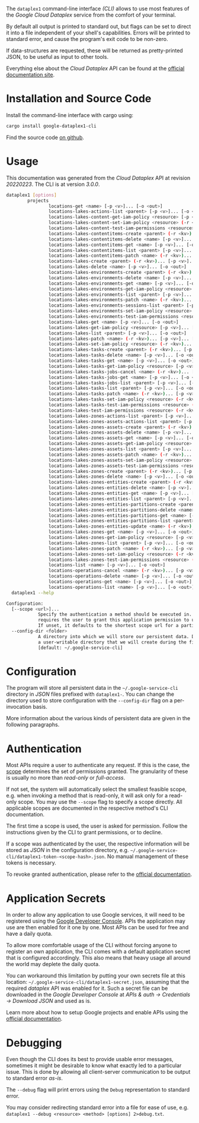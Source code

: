 <!---
DO NOT EDIT !
This file was generated automatically from 'src/mako/cli/README.md.mako'
DO NOT EDIT !
-->
The `dataplex1` command-line interface *(CLI)* allows to use most features of the *Google Cloud Dataplex* service from the comfort of your terminal.

By default all output is printed to standard out, but flags can be set to direct it into a file independent of your shell's
capabilities. Errors will be printed to standard error, and cause the program's exit code to be non-zero.

If data-structures are requested, these will be returned as pretty-printed JSON, to be useful as input to other tools.

Everything else about the *Cloud Dataplex* API can be found at the
[official documentation site](https://cloud.google.com/dataplex/docs).

# Installation and Source Code

Install the command-line interface with cargo using:

```bash
cargo install google-dataplex1-cli
```

Find the source code [on github](https://github.com/Byron/google-apis-rs/tree/main/gen/dataplex1-cli).

# Usage

This documentation was generated from the *Cloud Dataplex* API at revision *20220223*. The CLI is at version *3.0.0*.

```bash
dataplex1 [options]
        projects
                locations-get <name> [-p <v>]... [-o <out>]
                locations-lakes-actions-list <parent> [-p <v>]... [-o <out>]
                locations-lakes-content-get-iam-policy <resource> [-p <v>]... [-o <out>]
                locations-lakes-content-set-iam-policy <resource> (-r <kv>)... [-p <v>]... [-o <out>]
                locations-lakes-content-test-iam-permissions <resource> (-r <kv>)... [-p <v>]... [-o <out>]
                locations-lakes-contentitems-create <parent> (-r <kv>)... [-p <v>]... [-o <out>]
                locations-lakes-contentitems-delete <name> [-p <v>]... [-o <out>]
                locations-lakes-contentitems-get <name> [-p <v>]... [-o <out>]
                locations-lakes-contentitems-list <parent> [-p <v>]... [-o <out>]
                locations-lakes-contentitems-patch <name> (-r <kv>)... [-p <v>]... [-o <out>]
                locations-lakes-create <parent> (-r <kv>)... [-p <v>]... [-o <out>]
                locations-lakes-delete <name> [-p <v>]... [-o <out>]
                locations-lakes-environments-create <parent> (-r <kv>)... [-p <v>]... [-o <out>]
                locations-lakes-environments-delete <name> [-p <v>]... [-o <out>]
                locations-lakes-environments-get <name> [-p <v>]... [-o <out>]
                locations-lakes-environments-get-iam-policy <resource> [-p <v>]... [-o <out>]
                locations-lakes-environments-list <parent> [-p <v>]... [-o <out>]
                locations-lakes-environments-patch <name> (-r <kv>)... [-p <v>]... [-o <out>]
                locations-lakes-environments-sessions-list <parent> [-p <v>]... [-o <out>]
                locations-lakes-environments-set-iam-policy <resource> (-r <kv>)... [-p <v>]... [-o <out>]
                locations-lakes-environments-test-iam-permissions <resource> (-r <kv>)... [-p <v>]... [-o <out>]
                locations-lakes-get <name> [-p <v>]... [-o <out>]
                locations-lakes-get-iam-policy <resource> [-p <v>]... [-o <out>]
                locations-lakes-list <parent> [-p <v>]... [-o <out>]
                locations-lakes-patch <name> (-r <kv>)... [-p <v>]... [-o <out>]
                locations-lakes-set-iam-policy <resource> (-r <kv>)... [-p <v>]... [-o <out>]
                locations-lakes-tasks-create <parent> (-r <kv>)... [-p <v>]... [-o <out>]
                locations-lakes-tasks-delete <name> [-p <v>]... [-o <out>]
                locations-lakes-tasks-get <name> [-p <v>]... [-o <out>]
                locations-lakes-tasks-get-iam-policy <resource> [-p <v>]... [-o <out>]
                locations-lakes-tasks-jobs-cancel <name> (-r <kv>)... [-p <v>]... [-o <out>]
                locations-lakes-tasks-jobs-get <name> [-p <v>]... [-o <out>]
                locations-lakes-tasks-jobs-list <parent> [-p <v>]... [-o <out>]
                locations-lakes-tasks-list <parent> [-p <v>]... [-o <out>]
                locations-lakes-tasks-patch <name> (-r <kv>)... [-p <v>]... [-o <out>]
                locations-lakes-tasks-set-iam-policy <resource> (-r <kv>)... [-p <v>]... [-o <out>]
                locations-lakes-tasks-test-iam-permissions <resource> (-r <kv>)... [-p <v>]... [-o <out>]
                locations-lakes-test-iam-permissions <resource> (-r <kv>)... [-p <v>]... [-o <out>]
                locations-lakes-zones-actions-list <parent> [-p <v>]... [-o <out>]
                locations-lakes-zones-assets-actions-list <parent> [-p <v>]... [-o <out>]
                locations-lakes-zones-assets-create <parent> (-r <kv>)... [-p <v>]... [-o <out>]
                locations-lakes-zones-assets-delete <name> [-p <v>]... [-o <out>]
                locations-lakes-zones-assets-get <name> [-p <v>]... [-o <out>]
                locations-lakes-zones-assets-get-iam-policy <resource> [-p <v>]... [-o <out>]
                locations-lakes-zones-assets-list <parent> [-p <v>]... [-o <out>]
                locations-lakes-zones-assets-patch <name> (-r <kv>)... [-p <v>]... [-o <out>]
                locations-lakes-zones-assets-set-iam-policy <resource> (-r <kv>)... [-p <v>]... [-o <out>]
                locations-lakes-zones-assets-test-iam-permissions <resource> (-r <kv>)... [-p <v>]... [-o <out>]
                locations-lakes-zones-create <parent> (-r <kv>)... [-p <v>]... [-o <out>]
                locations-lakes-zones-delete <name> [-p <v>]... [-o <out>]
                locations-lakes-zones-entities-create <parent> (-r <kv>)... [-p <v>]... [-o <out>]
                locations-lakes-zones-entities-delete <name> [-p <v>]... [-o <out>]
                locations-lakes-zones-entities-get <name> [-p <v>]... [-o <out>]
                locations-lakes-zones-entities-list <parent> [-p <v>]... [-o <out>]
                locations-lakes-zones-entities-partitions-create <parent> (-r <kv>)... [-p <v>]... [-o <out>]
                locations-lakes-zones-entities-partitions-delete <name> [-p <v>]... [-o <out>]
                locations-lakes-zones-entities-partitions-get <name> [-p <v>]... [-o <out>]
                locations-lakes-zones-entities-partitions-list <parent> [-p <v>]... [-o <out>]
                locations-lakes-zones-entities-update <name> (-r <kv>)... [-p <v>]... [-o <out>]
                locations-lakes-zones-get <name> [-p <v>]... [-o <out>]
                locations-lakes-zones-get-iam-policy <resource> [-p <v>]... [-o <out>]
                locations-lakes-zones-list <parent> [-p <v>]... [-o <out>]
                locations-lakes-zones-patch <name> (-r <kv>)... [-p <v>]... [-o <out>]
                locations-lakes-zones-set-iam-policy <resource> (-r <kv>)... [-p <v>]... [-o <out>]
                locations-lakes-zones-test-iam-permissions <resource> (-r <kv>)... [-p <v>]... [-o <out>]
                locations-list <name> [-p <v>]... [-o <out>]
                locations-operations-cancel <name> (-r <kv>)... [-p <v>]... [-o <out>]
                locations-operations-delete <name> [-p <v>]... [-o <out>]
                locations-operations-get <name> [-p <v>]... [-o <out>]
                locations-operations-list <name> [-p <v>]... [-o <out>]
  dataplex1 --help

Configuration:
  [--scope <url>]...
            Specify the authentication a method should be executed in. Each scope
            requires the user to grant this application permission to use it.
            If unset, it defaults to the shortest scope url for a particular method.
  --config-dir <folder>
            A directory into which we will store our persistent data. Defaults to
            a user-writable directory that we will create during the first invocation.
            [default: ~/.google-service-cli]

```

# Configuration

The program will store all persistent data in the `~/.google-service-cli` directory in *JSON* files prefixed with `dataplex1-`.  You can change the directory used to store configuration with the `--config-dir` flag on a per-invocation basis.

More information about the various kinds of persistent data are given in the following paragraphs.

# Authentication

Most APIs require a user to authenticate any request. If this is the case, the [scope][scopes] determines the 
set of permissions granted. The granularity of these is usually no more than *read-only* or *full-access*.

If not set, the system will automatically select the smallest feasible scope, e.g. when invoking a
method that is read-only, it will ask only for a read-only scope. 
You may use the `--scope` flag to specify a scope directly. 
All applicable scopes are documented in the respective method's CLI documentation.

The first time a scope is used, the user is asked for permission. Follow the instructions given 
by the CLI to grant permissions, or to decline.

If a scope was authenticated by the user, the respective information will be stored as *JSON* in the configuration
directory, e.g. `~/.google-service-cli/dataplex1-token-<scope-hash>.json`. No manual management of these tokens
is necessary.

To revoke granted authentication, please refer to the [official documentation][revoke-access].

# Application Secrets

In order to allow any application to use Google services, it will need to be registered using the 
[Google Developer Console][google-dev-console]. APIs the application may use are then enabled for it
one by one. Most APIs can be used for free and have a daily quota.

To allow more comfortable usage of the CLI without forcing anyone to register an own application, the CLI
comes with a default application secret that is configured accordingly. This also means that heavy usage
all around the world may deplete the daily quota.

You can workaround this limitation by putting your own secrets file at this location: 
`~/.google-service-cli/dataplex1-secret.json`, assuming that the required *dataplex* API 
was enabled for it. Such a secret file can be downloaded in the *Google Developer Console* at 
*APIs & auth -> Credentials -> Download JSON* and used as is.

Learn more about how to setup Google projects and enable APIs using the [official documentation][google-project-new].


# Debugging

Even though the CLI does its best to provide usable error messages, sometimes it might be desirable to know
what exactly led to a particular issue. This is done by allowing all client-server communication to be 
output to standard error *as-is*.

The `--debug` flag will print errors using the `Debug` representation to standard error.

You may consider redirecting standard error into a file for ease of use, e.g. `dataplex1 --debug <resource> <method> [options] 2>debug.txt`.


[scopes]: https://developers.google.com/+/api/oauth#scopes
[revoke-access]: http://webapps.stackexchange.com/a/30849
[google-dev-console]: https://console.developers.google.com/
[google-project-new]: https://developers.google.com/console/help/new/